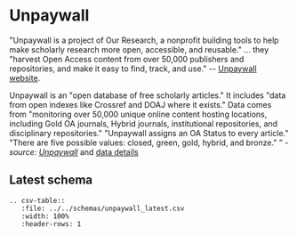 # Unpaywall

"Unpaywall is a project of Our Research, a nonprofit building tools to help make scholarly
research more open, accessible, and reusable." ... they "harvest Open Access content from
over 50,000 publishers and repositories, and make it easy to find, track, and use."
-- [Unpaywall website](https://unpaywall.org/).

Unpaywall is an "open database of free scholarly articles." It includes "data from open indexes like Crossref 
and DOAJ where it exists." Data comes from "monitoring over 50,000 unique online content hosting locations, 
including Gold OA journals, Hybrid journals, institutional repositories, and disciplinary repositories." 
"Unpaywall assigns an OA Status to every article." "There are five possible values: closed, green, gold, 
hybrid, and bronze."
” _- source: [Unpaywall](https://unpaywall.org/)_ 
and [data details](https://unpaywall.org/data-format)

## Latest schema
``` eval_rst
.. csv-table::
   :file: ../../schemas/unpaywall_latest.csv
   :width: 100%
   :header-rows: 1
```